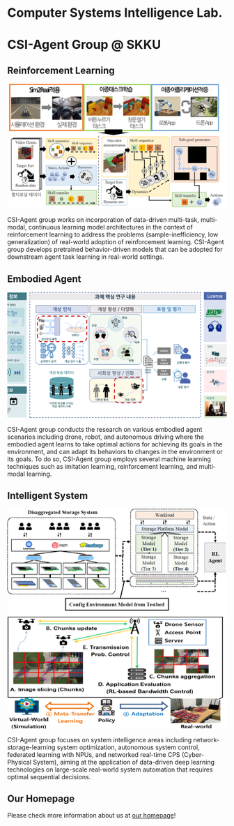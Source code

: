 # Computer Systems Intelligence Lab.

# CSI-Agent Group @ SKKU

## Reinforcement Learning

![RL](./images/reinforcement-learning.png)

CSI-Agent group works on incorporation of data-driven multi-task, multi-modal,
continuous learning model architectures in the context of reinforcement learning to
address the problems (sample-inefficiency, low generalization) of real-world adoption of
reinforcement learning. CSI-Agent group develops pretrained behavior-driven models that
can be adopted for downstream agent task learning in real-world settings.

## Embodied Agent

![Embodied Agent](./images/embodied-agent.png)

CSI-Agent group conducts the research on various embodied agent scenarios including
drone, robot, and autonomous driving where the embodied agent learns to take optimal
actions for achieving its goals in the environment, and can adapt its behaviors to
changes in the environment or its goals. To do so, CSI-Agent group employs several
machine learning techniques such as imitation learning, reinforcement learning, and
multi-modal learning.

## Intelligent System

![Intelligent System](./images/intelligent-system.png)

CSI-Agent group focuses on system intelligence areas including network-storage-learning
system optimization, autonomous system control, federated learning with NPUs, and
networked real-time CPS (Cyber-Physical System), aiming at the application of
data-driven deep learning technologies on large-scale real-world system automation that
requires optimal sequential decisions.

## Our Homepage

Please check more information about us at
[our homepage](https://sites.google.com/view/csi-agent-group)!
